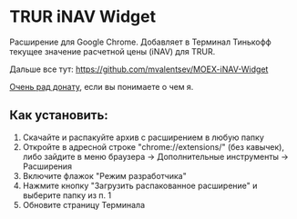 # TRUR iNAV Widget

Расширение для Google Chrome. Добавляет в Терминал Тинькофф текущее значение расчетной цены (iNAV) для TRUR.

Дальше все тут: https://github.com/mvalentsev/MOEX-iNAV-Widget

[Очень рад донату](https://www.tinkoff.ru/invest/social/profile/Smart_Medved/), если вы понимаете о чем я.

## Как установить:

1. Скачайте и распакуйте архив с расширением в любую папку
2. Откройте в адресной строке "chrome://extensions/" (без кавычек), либо зайдите в меню браузера -> Дополнительные инструменты -> Расширения
3. Включите флажок "Режим разработчика"
4. Нажмите кнопку "Загрузить распакованное расширение" и выберите папку из п. 1
5. Обновите страницу Терминала
